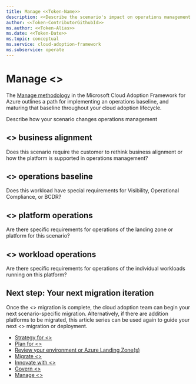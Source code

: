 ```yaml
---
title: Manage <<Token-Name>>
description: <<Describe the scenario's impact on operations management.>>
author: <<Token-ContributorGithubId>>
ms.author: <<Token-Alias>>
ms.date: <<Token-Date>>
ms.topic: conceptual
ms.service: cloud-adoption-framework
ms.subservice: operate
---
```


# Manage <<Token-Name>>

The [Manage methodology](../../manage/index.md) in the Microsoft Cloud Adoption Framework for Azure outlines a path for implementing an operations baseline, and maturing that baseline throughout your cloud adoption lifecycle.

Describe how your scenario changes operations management

## <<Token-Name>> business alignment

Does this scenario require the customer to rethink business alignment or how the platform is supported in operations management?

## <<Token-Name>> operations baseline

Does this workload have special requirements for Visibility, Operational Compliance, or BCDR?

## <<Token-Name>> platform operations

Are there specific requirements for operations of the landing zone or platform for this scenario?

## <<Token-Name>> workload operations

Are there specific requirements for operations of the individual workloads running on this platform?

## Next step: Your next migration iteration

Once the <<Token-Name>> migration is complete, the cloud adoption team can begin your next scenario-specific migration. Alternatively, if there are addition platforms to be migrated, this article series can be used again to guide your next <<Token-Name>> migration or deployment.

- [Strategy for <<Token-Name>>](./strategy.md)
- [Plan for <<Token-Name>>](./plan.md)
- [Review your environment or Azure Landing Zone(s)](./ready.md)
- [Migrate <<Token-Name>>](./migrate.md)
- [Innovate with <<Token-Name>>](./innovate.md)
- [Govern <<Token-Name>>](./govern.md)
- [Manage <<Token-Name>>](./manage.md)